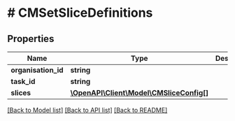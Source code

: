 # # CMSetSliceDefinitions

## Properties

Name | Type | Description | Notes
------------ | ------------- | ------------- | -------------
**organisation_id** | **string** |  |
**task_id** | **string** |  |
**slices** | [**\OpenAPI\Client\Model\CMSliceConfig[]**](CMSliceConfig.md) |  |

[[Back to Model list]](../../README.md#models) [[Back to API list]](../../README.md#endpoints) [[Back to README]](../../README.md)
